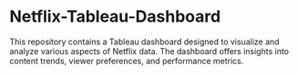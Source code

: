 # Netflix-Tableau-Dashboard
This repository contains a Tableau dashboard designed to visualize and analyze various aspects of Netflix data. The dashboard offers insights into content trends, viewer preferences, and performance metrics.
